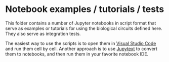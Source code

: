 # Notebook examples / tutorials / tests

This folder contains a number of Jupyter notebooks in script format that serve as examples or tutorials for using the biological circuits defined here. They also serve as integration tests.

The easiest way to use the scripts is to open them in [Visual Studio Code](https://code.visualstudio.com/) and run them cell by cell. Another approach is to use [Jupytext](https://jupytext.readthedocs.io/en/latest/) to convert them to notebooks, and then run them in your favorite notebook IDE.
